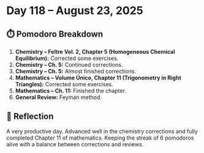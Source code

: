# Day 118 – August 23, 2025

## ⏱️ Pomodoro Breakdown

1. **Chemistry – Feltre Vol. 2, Chapter 5 (Homogeneous Chemical Equilibrium):** Corrected some exercises.  
2. **Chemistry – Ch. 5:** Continued corrections.  
3. **Chemistry – Ch. 5:** Almost finished corrections.  
4. **Mathematics – Volume Único, Chapter 11 (Trigonometry in Right Triangles):** Corrected some exercises.  
5. **Mathematics – Ch. 11:** Finished the chapter.  
6. **General Review:** Feyman method.  

## 💬 Reflection

A very productive day. Advanced well in the chemistry corrections and fully completed Chapter 11 of mathematics. Keeping the streak of 6 pomodoros alive with a balance between corrections and reviews.  

